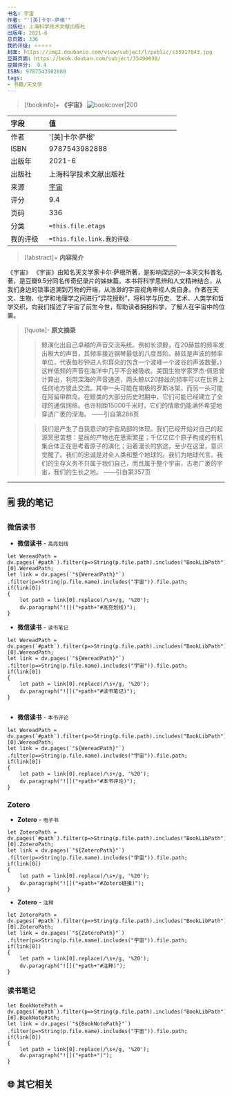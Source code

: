```yaml
---
书名: 宇宙
作者: "'[美]卡尔·萨根'"
出版社: 上海科学技术文献出版社
出版年: 2021-6 
总页数: 336
我的评级: ⭐⭐⭐⭐⭐
封面: https://img2.doubanio.com/view/subject/l/public/s33917843.jpg
豆瓣页面: https://book.douban.com/subject/35490038/
豆瓣评分:  9.4 
ISBN: 9787543982888
tags: 
- 书籍/天文学
---
```


> [!bookinfo]+ **《宇宙》**
> ![bookcover|200](https://img2.doubanio.com/view/subject/l/public/s33917843.jpg)
>
| 字段   | 值                                       |
|:------ |:------------------------------------------ |
| 作者   | '[美]卡尔·萨根'                           |
| ISBN   | 9787543982888                             |
| 出版年 | 2021-6                      |
| 出版社 | 上海科学技术文献出版社                          |
| 来源   | [宇宙](https://book.douban.com/subject/35490038/) |
| 评分   |  9.4                            |
| 页码   | 336                        |
| 分类   | `=this.file.etags`                       |
| 我的评级  | `=this.file.link.我的评级`                     |

  
> [!abstract]+ **内容简介**
>
《宇宙》
《宇宙》由知名天文学家卡尔·萨根所著，是影响深远的一本天文科普名著，是豆瓣9.5分同名传奇纪录片的姊妹篇。本书将科学思辨和人文精神结合，从我们身边的锁事追溯到万物的开端，从浩渺的宇宙视角审视人类自身。作者在天文、生物、化学和地理学之间进行“异花授粉”，将科学与历史、艺术、人类学和哲学交织，向我们描述了宇宙了前生今世，帮助读者拥抱科学，了解人在宇宙中的位置。

 

> [!quote]- **原文摘录**
>
>>鲸演化出自己卓越的声音交流系统。例如长须鲸，在20赫兹的频率发出极大的声音，其频率接近钢琴最低的八度音阶。赫兹是声波的频率单位，代表每秒钟进人你耳朵的包含一个波峰一个波谷的声波数量。)这样低频的声音在海洋中几乎不会被吸收。美国生物学家罗杰·佩恩曾计算出，利用深海的声音通道，两头鲸以20赫兹的频率可以在世界上任何地方彼此交流。其中一头可能在南极的罗斯冰架，而另一头可能在阿留申群岛。在鲸类的大部分历史时期中，它们可能已经建立了全球的通信网络。也许相距15000千米时，它们的情歌仍能满怀希望地穿透广袤的深海。
——引自第286页
>
>> 我们是产生了自我意识的宇宙局部的体现。我们已经开始对自己的起源冥思苦想：星辰的产物也在思索繁星；千亿亿亿个原子构成的有机集合体正在思考着原子的演化；沿着漫长的旅途，至少在这里，意识觉醒了。我们的忠诚是对全人类和整个地球的。我们为地球代言。我们的生存义务不只属于我们自己，而且属于整个宇宙，古老广袤的宇宙，我们的生长之地。
——引自第357页

---

## 🗒️ 我的笔记


### 微信读书

- **微信读书** - `高亮划线`

```dataviewjs
let WereadPath = dv.pages(`#path`).filter(p=>String(p.file.path).includes("BookLibPath"))[0].WereadPath;
let link = dv.pages(`"${WereadPath}"`)
.filter(p=>String(p.file.name).includes("宇宙")).file.path;
if(link[0])
{
	let path = link[0].replace(/\s+/g, '%20');
	dv.paragraph("![]("+path+"#高亮划线)");
}

```

- **微信读书** - `读书笔记`

```dataviewjs
let WereadPath = dv.pages(`#path`).filter(p=>String(p.file.path).includes("BookLibPath"))[0].WereadPath;
let link = dv.pages(`"${WereadPath}"`)
.filter(p=>String(p.file.name).includes("宇宙")).file.path;
if(link[0])
{
	let path = link[0].replace(/\s+/g, '%20');
	dv.paragraph("![]("+path+"#读书笔记)");
}


```

- **微信读书** - `本书评论`

```dataviewjs
let WereadPath = dv.pages(`#path`).filter(p=>String(p.file.path).includes("BookLibPath"))[0].WereadPath;
let link = dv.pages(`"${WereadPath}"`)
.filter(p=>String(p.file.name).includes("宇宙")).file.path;
if(link[0])
{
	let path = link[0].replace(/\s+/g, '%20');
	dv.paragraph("![]("+path+"#本书评论)");
}

```


### Zotero

- **Zotero** - `电子书`

```dataviewjs
let ZoteroPath = dv.pages(`#path`).filter(p=>String(p.file.path).includes("BookLibPath"))[0].ZoteroPath;
let link = dv.pages(`"${ZoteroPath}"`)
.filter(p=>String(p.file.name).includes("宇宙")).file.path;
if(link[0])
{
	let path = link[0].replace(/\s+/g, '%20');
	dv.paragraph("![]("+path+"#Zotero链接)");
}
```

- **Zotero** - `注释`

```dataviewjs
let ZoteroPath = dv.pages(`#path`).filter(p=>String(p.file.path).includes("BookLibPath"))[0].ZoteroPath;
let link = dv.pages(`"${ZoteroPath}"`)
.filter(p=>String(p.file.name).includes("宇宙")).file.path;
if(link[0])
{
	let path = link[0].replace(/\s+/g, '%20');
	dv.paragraph("![]("+path+"#注释)");
}
```

### 读书笔记

```dataviewjs
let BookNotePath = dv.pages(`#path`).filter(p=>String(p.file.path).includes("BookLibPath"))[0].BookNotePath;
let link = dv.pages(`"${BookNotePath}"`)
.filter(p=>String(p.file.name).includes("宇宙")).file.path;
if(link[0])
{
	let path = link[0].replace(/\s+/g, '%20');
	dv.paragraph("![]("+path+")");
}
```



## 🌐 其它相关